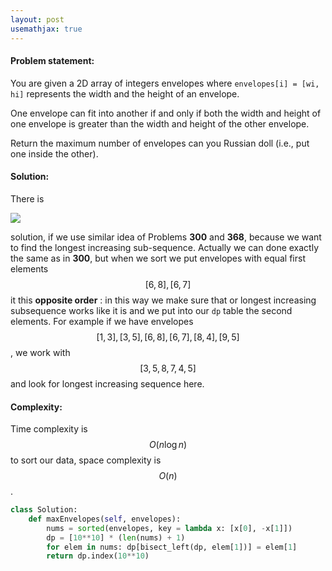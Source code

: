 ```yaml
---
layout: post
usemathjax: true
---
```


#### Problem statement:

You are given a 2D array of integers envelopes where `envelopes[i] = [wi, hi]` represents the width and the height of an envelope.

One envelope can fit into another if and only if both the width and height of one envelope is greater than the width and height of the other envelope.

Return the maximum number of envelopes can you Russian doll (i.e., put one inside the other).

#### Solution:

There is

<img src="https://render.githubusercontent.com/render/math?math=e^{i +\pi} =x+1">

solution, if we use similar idea of Problems **300** and **368**, because
 we want to find the longest increasing sub-sequence. Actually we can done exactly the same as in **300**,
 but when we sort we put envelopes with equal first elements $$[6,8], [6,7]$$ it this **opposite order** 
: in this way we make sure that or longest increasing subsequence works like it is 
and we put into our `dp` table the second elements. For example if we have envelopes 
$$[1,3],[3,5],[6,8],[6,7],[8,4],[9,5]$$, we work with $$[3,5,8,7,4,5]$$ and look for longest increasing 
sequence here.

#### Complexity:
Time complexity is $$O(n\log n)$$ to sort our data, space complexity is $$O(n)$$.

```python
class Solution:
    def maxEnvelopes(self, envelopes):
        nums = sorted(envelopes, key = lambda x: [x[0], -x[1]])    
        dp = [10**10] * (len(nums) + 1)
        for elem in nums: dp[bisect_left(dp, elem[1])] = elem[1]  
        return dp.index(10**10)
```